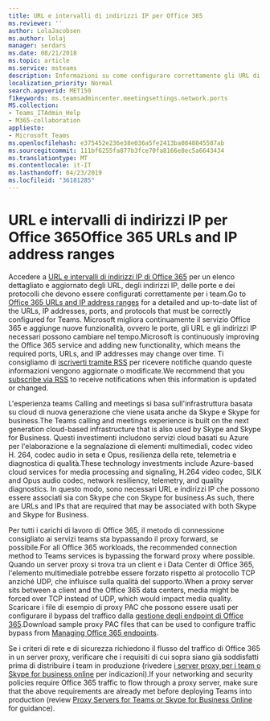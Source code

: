 ```yaml
---
title: URL e intervalli di indirizzi IP per Office 365
ms.reviewer: ''
author: LolaJacobsen
ms.author: lolaj
manager: serdars
ms.date: 08/21/2018
ms.topic: article
ms.service: msteams
description: Informazioni su come configurare correttamente gli URL di Office 365 e gli intervalli di indirizzi IP, ignorare il proxy forward, dove disponibile per le connessioni con il servizio Microsoft teams, e i requisiti per i criteri di rete e di sicurezza.
localization_priority: Normal
search.appverid: MET150
f1keywords: ms.teamsadmincenter.meetingsettings.network.ports
MS.collection:
- Teams_ITAdmin_Help
- M365-collaboration
appliesto:
- Microsoft Teams
ms.openlocfilehash: e375452e236e38e036a5fe2413ba0848845587ab
ms.sourcegitcommit: 111bf6255fa877b3fce70fa8166e8ec5a6643434
ms.translationtype: MT
ms.contentlocale: it-IT
ms.lasthandoff: 04/23/2019
ms.locfileid: "36181285"
---
```

<a name="office-365-urls-and-ip-address-ranges"></a><span data-ttu-id="f649c-103">URL e intervalli di indirizzi IP per Office 365</span><span class="sxs-lookup"><span data-stu-id="f649c-103">Office 365 URLs and IP address ranges</span></span>
=====================================

<span data-ttu-id="f649c-104">Accedere a [URL e intervalli di indirizzi IP di Office 365](https://docs.microsoft.com/office365/enterprise/urls-and-ip-address-ranges#skype-for-business-online-and-microsoft-teams) per un elenco dettagliato e aggiornato degli URL, degli indirizzi IP, delle porte e dei protocolli che devono essere configurati correttamente per i team.</span><span class="sxs-lookup"><span data-stu-id="f649c-104">Go to [Office 365 URLs and IP address ranges](https://docs.microsoft.com/office365/enterprise/urls-and-ip-address-ranges#skype-for-business-online-and-microsoft-teams) for a detailed and up-to-date list of the URLs, IP addresses, ports, and protocols that must be correctly configured for Teams.</span></span> <span data-ttu-id="f649c-105">Microsoft migliora continuamente il servizio Office 365 e aggiunge nuove funzionalità, ovvero le porte, gli URL e gli indirizzi IP necessari possono cambiare nel tempo.</span><span class="sxs-lookup"><span data-stu-id="f649c-105">Microsoft is continuously improving the Office 365 service and adding new functionality, which means the required ports, URLs, and IP addresses may change over time.</span></span> <span data-ttu-id="f649c-106">Ti consigliamo di [iscriverti tramite RSS](https://go.microsoft.com/fwlink/p/?linkid=236301) per ricevere notifiche quando queste informazioni vengono aggiornate o modificate.</span><span class="sxs-lookup"><span data-stu-id="f649c-106">We recommend that you [subscribe via RSS](https://go.microsoft.com/fwlink/p/?linkid=236301) to receive notifications when this information is updated or changed.</span></span>

<span data-ttu-id="f649c-107">L'esperienza teams Calling and meetings si basa sull'infrastruttura basata su cloud di nuova generazione che viene usata anche da Skype e Skype for business.</span><span class="sxs-lookup"><span data-stu-id="f649c-107">The Teams calling and meetings experience is built on the next generation cloud-based infrastructure that is also used by Skype and Skype for Business.</span></span> <span data-ttu-id="f649c-108">Questi investimenti includono servizi cloud basati su Azure per l'elaborazione e la segnalazione di elementi multimediali, codec video H. 264, codec audio in seta e Opus, resilienza della rete, telemetria e diagnostica di qualità.</span><span class="sxs-lookup"><span data-stu-id="f649c-108">These technology investments include Azure-based cloud services for media processing and signaling, H.264 video codec, SILK and Opus audio codec, network resiliency, telemetry, and quality diagnostics.</span></span> <span data-ttu-id="f649c-109">In questo modo, sono necessari URL e indirizzi IP che possono essere associati sia con Skype che con Skype for business.</span><span class="sxs-lookup"><span data-stu-id="f649c-109">As such, there are URLs and IPs that are required that may be associated with both Skype and Skype for Business.</span></span>

<span data-ttu-id="f649c-110">Per tutti i carichi di lavoro di Office 365, il metodo di connessione consigliato ai servizi teams sta bypassando il proxy forward, se possibile.</span><span class="sxs-lookup"><span data-stu-id="f649c-110">For all Office 365 workloads, the recommended connection method to Teams services is bypassing the forward proxy where possible.</span></span> <span data-ttu-id="f649c-111">Quando un server proxy si trova tra un client e i Data Center di Office 365, l'elemento multimediale potrebbe essere forzato rispetto al protocollo TCP anziché UDP, che influisce sulla qualità del supporto.</span><span class="sxs-lookup"><span data-stu-id="f649c-111">When a proxy server sits between a client and the Office 365 data centers, media might be forced over TCP instead of UDP, which would impact media quality.</span></span> <span data-ttu-id="f649c-112">Scaricare i file di esempio di proxy PAC che possono essere usati per configurare il bypass del traffico dalla [gestione degli endpoint di Office 365](https://support.office.com/article/99cab9d4-ef59-4207-9f2b-3728eb46bf9a).</span><span class="sxs-lookup"><span data-stu-id="f649c-112">Download sample proxy PAC files that can be used to configure traffic bypass from [Managing Office 365 endpoints](https://support.office.com/article/99cab9d4-ef59-4207-9f2b-3728eb46bf9a).</span></span>

<span data-ttu-id="f649c-113">Se i criteri di rete e di sicurezza richiedono il flusso del traffico di Office 365 in un server proxy, verificare che i requisiti di cui sopra siano già soddisfatti prima di distribuire i team in produzione (rivedere [i server proxy per i team o Skype for business online](proxy-servers-for-skype-for-business-online.md) per indicazioni).</span><span class="sxs-lookup"><span data-stu-id="f649c-113">If your networking and security policies require Office 365 traffic to flow through a proxy server, make sure that the above requirements are already met before deploying Teams into production (review [Proxy Servers for Teams or Skype for Business Online](proxy-servers-for-skype-for-business-online.md) for guidance).</span></span>
